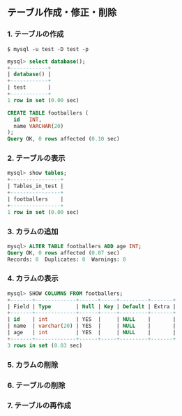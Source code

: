## テーブル作成・修正・削除

### 1. テーブルの作成
```console
$ mysql -u test -D test -p
```

```sql
mysql> select database();
+------------+
| database() |
+------------+
| test       |
+------------+
1 row in set (0.00 sec)

CREATE TABLE footballers (
  id   INT,
  name VARCHAR(20)
);
Query OK, 0 rows affected (0.10 sec)
```

### 2. テーブルの表示
```sql
mysql> show tables;
+----------------+
| Tables_in_test |
+----------------+
| footballers    |
+----------------+
1 row in set (0.00 sec)
```

### 3. カラムの追加
```sql
mysql> ALTER TABLE footballers ADD age INT;
Query OK, 0 rows affected (0.07 sec)
Records: 0  Duplicates: 0  Warnings: 0
```

### 4. カラムの表示
```sql
mysql> SHOW COLUMNS FROM footballers;
+-------+-------------+------+-----+---------+-------+
| Field | Type        | Null | Key | Default | Extra |
+-------+-------------+------+-----+---------+-------+
| id    | int         | YES  |     | NULL    |       |
| name  | varchar(20) | YES  |     | NULL    |       |
| age   | int         | YES  |     | NULL    |       |
+-------+-------------+------+-----+---------+-------+
3 rows in set (0.03 sec)
```

### 5. カラムの削除


### 6. テーブルの削除


### 7. テーブルの再作成


